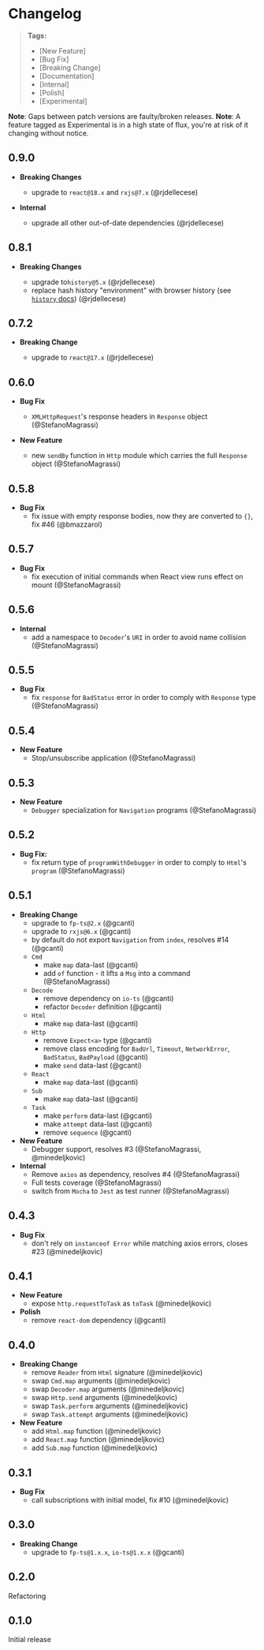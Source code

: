 # Changelog

> **Tags:**
>
> - [New Feature]
> - [Bug Fix]
> - [Breaking Change]
> - [Documentation]
> - [Internal]
> - [Polish]
> - [Experimental]

**Note**: Gaps between patch versions are faulty/broken releases. **Note**: A feature tagged as Experimental is in a
high state of flux, you're at risk of it changing without notice.

## 0.9.0

- **Breaking Changes**

  - upgrade to `react@18.x` and `rxjs@7.x` (@rjdellecese)

- **Internal**

  - upgrade all other out-of-date dependencies (@rjdellecese)

## 0.8.1

- **Breaking Changes**

  - upgrade to`history@5.x` (@rjdellecese)
  - replace hash history "environment" with browser history (see [`history` docs](https://github.com/remix-run/history/blob/3e9dab413f4eda8d6bce565388c5ddb7aeff9f7e/docs/api-reference.md#environments)) (@rjdellecese)

## 0.7.2

- **Breaking Change**

  - upgrade to `react@17.x` (@rjdellecese)

## 0.6.0

- **Bug Fix**

  - `XMLHttpRequest`'s response headers in `Response` object (@StefanoMagrassi)

- **New Feature**
  - new `sendBy` function in `Http` module which carries the full `Response` object (@StefanoMagrassi)

## 0.5.8

- **Bug Fix**
  - fix issue with empty response bodies, now they are converted to `{}`, fix #46 (@bmazzarol)

## 0.5.7

- **Bug Fix**
  - fix execution of initial commands when React view runs effect on mount (@StefanoMagrassi)

## 0.5.6

- **Internal**
  - add a namespace to `Decoder`'s `URI` in order to avoid name collision (@StefanoMagrassi)

## 0.5.5

- **Bug Fix**
  - fix `response` for `BadStatus` error in order to comply with `Response` type (@StefanoMagrassi)

## 0.5.4

- **New Feature**
  - Stop/unsubscribe application (@StefanoMagrassi)

## 0.5.3

- **New Feature**
  - `Debugger` specialization for `Navigation` programs (@StefanoMagrassi)

## 0.5.2

- **Bug Fix:**
  - fix return type of `programWithDebugger` in order to comply to `Html`'s `program` (@StefanoMagrassi)

## 0.5.1

- **Breaking Change**
  - upgrade to `fp-ts@2.x` (@gcanti)
  - upgrade to `rxjs@6.x` (@gcanti)
  - by default do not export `Navigation` from `index`, resolves #14 (@gcanti)
  - `Cmd`
    - make `map` data-last (@gcanti)
    - add `of` function - it lifts a `Msg` into a command (@StefanoMagrassi)
  - `Decode`
    - remove dependency on `io-ts` (@gcanti)
    - refactor `Decoder` definition (@gcanti)
  - `Html`
    - make `map` data-last (@gcanti)
  - `Http`
    - remove `Expect<a>` type (@gcanti)
    - remove class encoding for `BadUrl`, `Timeout`, `NetworkError`, `BadStatus`, `BadPayload` (@gcanti)
    - make `send` data-last (@gcanti)
  - `React`
    - make `map` data-last (@gcanti)
  - `Sub`
    - make `map` data-last (@gcanti)
  - `Task`
    - make `perform` data-last (@gcanti)
    - make `attempt` data-last (@gcanti)
    - remove `sequence` (@gcanti)
- **New Feature**
  - Debugger support, resolves #3 (@StefanoMagrassi, @minedeljkovic)
- **Internal**
  - Remove `axios` as dependency, resolves #4 (@StefanoMagrassi)
  - Full tests coverage (@StefanoMagrassi)
  - switch from `Mocha` to `Jest` as test runner (@StefanoMagrassi)

## 0.4.3

- **Bug Fix**
  - don't rely on `instanceof Error` while matching axios errors, closes #23 (@minedeljkovic)

## 0.4.1

- **New Feature**
  - expose `http.requestToTask` as `toTask` (@minedeljkovic)
- **Polish**
  - remove `react-dom` dependency (@gcanti)

## 0.4.0

- **Breaking Change**
  - remove `Reader` from `Html` signature (@minedeljkovic)
  - swap `Cmd.map` arguments (@minedeljkovic)
  - swap `Decoder.map` arguments (@minedeljkovic)
  - swap `Http.send` arguments (@minedeljkovic)
  - swap `Task.perform` arguments (@minedeljkovic)
  - swap `Task.attempt` arguments (@minedeljkovic)
- **New Feature**
  - add `Html.map` function (@minedeljkovic)
  - add `React.map` function (@minedeljkovic)
  - add `Sub.map` function (@minedeljkovic)

## 0.3.1

- **Bug Fix**
  - call subscriptions with initial model, fix #10 (@minedeljkovic)

## 0.3.0

- **Breaking Change**
  - upgrade to `fp-ts@1.x.x`, `io-ts@1.x.x` (@gcanti)

## 0.2.0

Refactoring

## 0.1.0

Initial release
